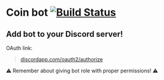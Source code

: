 # Coin bot [![Build Status](https://travis-ci.org/animek66/coin_bot.svg?branch=master)](https://travis-ci.org/animek66/coin_bot)


## Add bot to your Discord server!
OAuth link:
> [discordapp.com/oauth2/authorize](https://discordapp.com/oauth2/authorize?client_id=%20395240399750299658&scope=bot&permissions=0)

:warning: Remember about giving bot role with proper permissions! :warning: 
